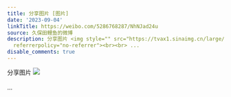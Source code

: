 ```yaml
---
title: 分享图片 [图片]
date: '2023-09-04'
linkTitle: https://weibo.com/5286768287/NhNJad24u
source: 久保田鲤鱼的微博
description: 分享图片 <img style="" src="https://tvax1.sinaimg.cn/large/005LMJWfgy1hhl31ssgbbj30ku10fadc.jpg"
  referrerpolicy="no-referrer"><br><br> ...
disable_comments: true
---
```

分享图片 <img style="" src="https://tvax1.sinaimg.cn/large/005LMJWfgy1hhl31ssgbbj30ku10fadc.jpg" referrerpolicy="no-referrer"><br><br> ...
